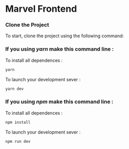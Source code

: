 # Marvel Frontend

### Clone the Project

To start, clone the project using the following command:

### If you using _yarn_ make this command line :

To install all dependences :

```bash
yarn
```

To launch your development sever :

```bash
yarn dev
```

### If you using _npm_ make this command line :

To install all dependences :

```bash
npm install
```

To launch your development sever :

```bash
npm run dev
```
